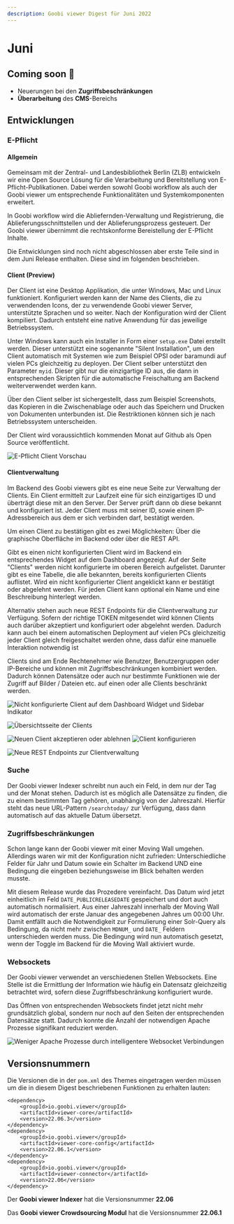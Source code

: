 ```yaml
---
description: Goobi viewer Digest für Juni 2022
---
```


# Juni

## Coming soon :rocket:

* Neuerungen bei den **Zugriffsbeschränkungen**
* **Überarbeitung** des **CMS**-Bereichs

## Entwicklungen

### E-Pflicht

#### Allgemein

Gemeinsam mit der Zentral- und Landesbibliothek Berlin (ZLB) entwickeln wir eine Open Source Lösung für die Verarbeitung und Bereitstellung von E-Pflicht-Publikationen. Dabei werden sowohl Goobi workflow als auch der Goobi viewer um entsprechende Funktionalitäten und Systemkomponenten erweitert.

In Goobi workflow wird die Abliefernden-Verwaltung und Registrierung, die Ablieferungsschnittstellen und der Ablieferungsprozess gesteuert. Der Goobi viewer übernimmt die rechtskonforme Bereistellung der E-Pflicht Inhalte.

Die Entwicklungen sind noch nicht abgeschlossen aber erste Teile sind in dem Juni Release enthalten. Diese sind im folgenden beschrieben.

#### Client (Preview)

Der Client ist eine Desktop Applikation, die unter Windows, Mac und Linux funktioniert. Konfiguriert werden kann der Name des Clients, die zu verwendenden Icons, der zu verwendende Goobi viewer Server, unterstützte Sprachen und so weiter. Nach der Konfiguration wird der Client kompiliert. Dadurch entsteht eine native Anwendung für das jeweilige Betriebssystem.

Unter Windows kann auch ein Installer in Form einer `setup.exe` Datei erstellt werden. Dieser unterstützt eine sogenannte "Silent Installation", um den Client automatisch mit Systemen wie zum Beispiel OPSI oder baramundi auf vielen PCs gleichzeitig zu deployen. Der Client selber unterstützt den Parameter `myid`.  Dieser gibt nur die einzigartige ID aus, die dann in entsprechenden Skripten für die automatische Freischaltung am Backend weiterverwendet werden kann.

Über den Client selber ist sichergestellt, dass zum Beispiel Screenshots, das Kopieren in die Zwischenablage oder auch das Speichern und Drucken von Dokumenten unterbunden ist. Die Restriktionen können sich je nach Betriebssystem unterscheiden.

Der Client wird voraussichtlich kommenden Monat auf Github als Open Source veröffentlicht.

![E-Pflicht Client Vorschau](../.gitbook/assets/22.06\_client-preview.png)

#### Clientverwaltung

Im Backend des Goobi viewers gibt es eine neue Seite zur Verwaltung der Clients. Ein Client ermittelt zur Laufzeit eine für sich einzigartiges ID und überträgt diese mit an den Server. Der Server prüft dann ob diese bekannt und konfiguriert ist. Jeder Client muss mit seiner ID, sowie einem IP-Adressbereich aus dem er sich verbinden darf, bestätigt werden.

Um einen Client zu bestätigen gibt es zwei Möglichkeiten: Über die graphische Oberfläche im Backend oder über die REST API.

Gibt es einen nicht konfigurierten Client wird im Backend ein entsprechendes Widget auf dem Dashboard angezeigt. Auf der Seite "Clients" werden nicht konfigurierte im oberen Bereich aufgelistet. Darunter gibt es eine Tabelle, die alle bekannten, bereits konfigurierten Clients auflistet. Wird ein nicht konfigurierter Client angeklickt kann er bestätigt oder abgelehnt werden. Für jeden Client kann optional ein Name und eine Beschreibung hinterlegt werden.

Alternativ stehen auch neue REST Endpoints für die Clientverwaltung zur Verfügung. Sofern der richtige TOKEN mitgesendet wird können Clients auch darüber akzeptiert und konfiguriert oder abgelehnt werden. Dadurch kann auch bei einem automatischen Deployment auf vielen PCs gleichzeitig jeder Client gleich freigeschaltet werden ohne, dass dafür eine manuelle Interaktion notwendig ist

Clients sind am Ende Rechtenehmer wie Benutzer, Benutzergruppen oder IP-Bereiche und können mit Zugriffsbeschränkungen kombiniert werden. Dadurch können Datensätze oder auch nur bestimmte Funktionen wie der Zugriff auf Bilder / Dateien etc. auf einen oder alle Clients beschränkt werden.

![Nicht konfigurierte Client auf dem Dashboard Widget und Sidebar Indikator](../.gitbook/assets/22.06\_DE\_client-dashboard-sidebar.png)

![Übersichtsseite der Clients](../.gitbook/assets/22.06\_DE\_clients-overview.png)

![Neuen Client akzeptieren oder ablehnen](../.gitbook/assets/22.06\_DE\_client-accept-reject.png) ![Client konfigurieren](../.gitbook/assets/22.06\_DE\_client-configure.png)

![Neue REST Endpoints zur Clientverwaltung](../.gitbook/assets/22.06\_EN\_client-rest-api.png)

### Suche

Der Goobi viewer Indexer schreibt nun auch ein Feld, in dem nur der Tag und der Monat stehen. Dadurch ist es möglich alle Datensätze zu finden, die zu einem bestimmten Tag gehören, unabhängig von der Jahreszahl. Hierfür steht das neue URL-Pattern `/searchtoday/` zur Verfügung, dass dann automatisch auf das aktuelle Datum übersetzt.

### Zugriffsbeschränkungen

Schon lange kann der Goobi viewer mit einer Moving Wall umgehen. Allerdings waren wir mit der Konfiguration nicht zufrieden: Unterschiedliche Felder für Jahr und Datum sowie ein Schalter im Backend UND eine Bedingung die eingeben beziehungsweise im Blick behalten werden musste.

Mit diesem Release wurde das Prozedere vereinfacht. Das Datum wird jetzt einheitlich im Feld `DATE_PUBLICRELEASEDATE` gespeichert und dort auch automatisch normalisiert. Aus einer Jahreszahl innerhalb der Moving Wall wird automatisch der erste Januar des angegebenen Jahres um 00:00 Uhr. Damit entfällt auch die Notwendigkeit zur Formulierung einer Solr-Query als Bedingung, da nicht mehr zwischen `MDNUM_` und `DATE_` Feldern unterschieden werden muss. Die Bedingung wird nun automatisch gesetzt, wenn der Toggle im Backend für die Moving Wall aktiviert wurde.

### Websockets

Der Goobi viewer verwendet an verschiedenen Stellen Websockets. Eine Stelle ist die Ermittlung der Information wie häufig ein Datensatz gleichzeitig betrachtet wird, sofern diese Zugriffsbeschränkung konfiguriert wurde.

Das Öffnen von entsprechenden Websockets findet jetzt nicht mehr grundsätzlich global, sondern nur noch auf den Seiten der entsprechenden Datensätze statt. Dadurch konnte die Anzahl der notwendigen Apache Prozesse signifikant reduziert werden.

![Weniger Apache Prozesse durch intelligentere Websocket Verbindungen](../.gitbook/assets/22.06\_apache-processes.png)

## Versionsnummern

Die Versionen die in der `pom.xml` des Themes eingetragen werden müssen um die in diesem Digest beschriebenen Funktionen zu erhalten lauten:

```markup
<dependency>
    <groupId>io.goobi.viewer</groupId>
    <artifactId>viewer-core</artifactId>
    <version>22.06.3</version>
</dependency>
<dependency>
    <groupId>io.goobi.viewer</groupId>
    <artifactId>viewer-core-config</artifactId>
    <version>22.06.1</version>
</dependency>
<dependency>
    <groupId>io.goobi.viewer</groupId>
    <artifactId>viewer-connector</artifactId>
    <version>22.06</version>
</dependency>
```

Der **Goobi viewer Indexer** hat die Versionsnummer **22.06**

Das **Goobi viewer Crowdsourcing Modul** hat die Versionsnummer **22.06.1**


